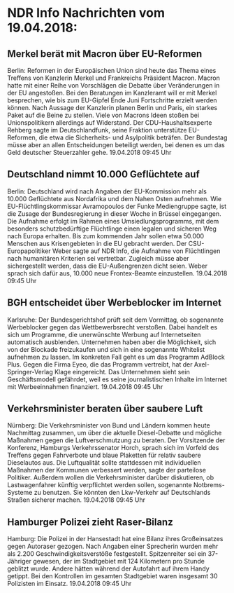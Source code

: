 # NDR Info Nachrichten vom 19.04.2018:


## Merkel berät mit Macron über EU-Reformen
Berlin: Reformen in der Europäischen Union sind heute das Thema eines Treffens von Kanzlerin Merkel und Frankreichs Präsident Macron. Macron hatte mit einer Reihe von Vorschlägen die Debatte über Veränderungen in der EU angestoßen. Bei den Beratungen im Kanzleramt will er mit Merkel besprechen, wie bis zum EU-Gipfel Ende Juni Fortschritte erzielt werden können. Nach Aussage der Kanzlerin planen Berlin und Paris, ein starkes Paket auf die Beine zu stellen. Viele von Macrons Ideen stoßen bei Unionspolitikern allerdings auf Widerstand. Der CDU-Haushaltsexperte Rehberg sagte im Deutschlandfunk, seine Fraktion unterstütze EU-Reformen, die etwa die Sicherheits- und Asylpolitik beträfen. Der Bundestag müsse aber an allen Entscheidungen beteiligt werden, bei denen es um das Geld deutscher Steuerzahler gehe. 19.04.2018 09:45 Uhr 

## Deutschland nimmt 10.000 Geflüchtete auf
Berlin: Deutschland wird nach Angaben der EU-Kommission mehr als 10.000 Geflüchtete aus Nordafrika und dem Nahen Osten aufnehmen. Wie EU-Flüchtlingskommissar Avramopoulos der Funke Mediengruppe sagte, ist die Zusage der Bundesregierung in dieser Woche in Brüssel eingegangen. Die Aufnahme erfolgt im Rahmen eines Umsiedlungsprogramms, mit dem besonders schutzbedürftige Flüchtlinge einen legalen und sicheren Weg nach Europa erhalten. Bis zum kommenden Jahr sollen etwa 50.000 Menschen aus Krisengebieten in die EU gebracht werden. Der CSU-Europapolitiker Weber sagte auf NDR Info, die Aufnahme von Flüchtlingen nach humanitären Kriterien sei vertretbar. Zugleich müsse aber sichergestellt werden, dass die EU-Außengrenzen dicht seien. Weber sprach sich dafür aus, 10.000 neue Frontex-Beamte einzustellen. 19.04.2018 09:45 Uhr 

## BGH entscheidet über Werbeblocker im Internet
Karlsruhe: Der Bundesgerichtshof prüft seit dem Vormittag, ob sogenannte Werbeblocker gegen das Wettbewerbsrecht verstoßen. Dabei handelt es sich um Programme, die unerwünschte Werbung auf Internetseiten automatisch ausblenden. Unternehmen haben aber die Möglichkeit, sich von der Blockade freizukaufen und sich in eine sogenannte Whitelist aufnehmen zu lassen. Im konkreten Fall geht es um das Programm AdBlock Plus. Gegen die Firma Eyeo, die das Programm vertreibt, hat der Axel-Springer-Verlag Klage eingereicht. Das Unternehmen sieht sein Geschäftsmodell gefährdet, weil es seine journalistischen Inhalte im Internet mit Werbeeinnahmen finanziert. 19.04.2018 09:45 Uhr 

## Verkehrsminister beraten über saubere Luft
Nürnberg: Die Verkehrsminister von Bund und Ländern kommen heute Nachmittag zusammen, um über die aktuelle Diesel-Debatte und mögliche Maßnahmen gegen die Luftverschmutzung zu beraten. Der Vorsitzende der Konferenz, Hamburgs Verkehrssenator Horch, sprach sich im Vorfeld des Treffens gegen Fahrverbote und blaue Plaketten für relativ saubere Dieselautos aus. Die Luftqualität sollte stattdessen mit individuellen Maßnahmen der Kommunen verbessert werden, sagte der parteilose Politiker. Außerdem wollen die Verkehrsminister darüber diskutieren, ob Lastwagenfahrer künftig verpflichtet werden sollen, sogenannte Notbrems-Systeme zu benutzen. Sie könnten den Lkw-Verkehr auf Deutschlands Straßen sicherer machen. 19.04.2018 09:45 Uhr 

## Hamburger Polizei zieht Raser-Bilanz
Hamburg: Die Polizei in der Hansestadt hat eine Bilanz ihres Großeinsatzes gegen Autoraser gezogen. Nach Angaben einer Sprecherin wurden mehr als 2.200 Geschwindigkeitsverstöße festgestellt. Spitzenreiter sei ein 37-Jähriger gewesen, der im Stadtgebiet mit 124 Kilometern pro Stunde geblitzt wurde. Andere hätten während der Autofahrt auf ihrem Handy getippt. Bei den Kontrollen im gesamten Stadtgebiet waren insgesamt 30 Polizisten im Einsatz. 19.04.2018 09:45 Uhr 
